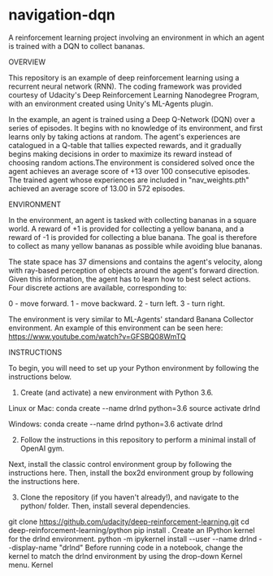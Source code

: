 # navigation-dqn
A reinforcement learning project involving an environment in which an agent is trained with a DQN to collect bananas.

OVERVIEW

This repository is an example of deep reinforcement learning using a recurrent neural network (RNN). The coding framework was provided courtesy of Udacity's Deep Reinforcement Learning Nanodegree Program, with an environment created using Unity's ML-Agents plugin.

In the example, an agent is trained using a Deep Q-Network (DQN) over a series of episodes. It begins with no knowledge of its environment, and first learns only by taking actions at random. The agent's experiences are catalogued in a Q-table that tallies expected rewards, and it gradually begins making decisions in order to maximize its reward instead of choosing random actions.The environment is considered solved once the agent achieves an average score of +13 over 100 consecutive episodes. The trained agent whose experiences are included in "nav_weights.pth" achieved an average score of 13.00 in 572 episodes.

ENVIRONMENT

In the environment, an agent is tasked with collecting bananas in a square world. A reward of +1 is provided for collecting a yellow banana, and a reward of -1 is provided for collecting a blue banana. The goal is therefore to collect as many yellow bananas as possible while avoiding blue bananas.

The state space has 37 dimensions and contains the agent's velocity, along with ray-based perception of objects around the agent's forward direction. Given this information, the agent has to learn how to best select actions. Four discrete actions are available, corresponding to:

0 - move forward.
1 - move backward.
2 - turn left.
3 - turn right.

The environment is very similar to ML-Agents' standard Banana Collector environment. An example of this environment can be seen here: https://www.youtube.com/watch?v=GFSBQ08WmTQ

INSTRUCTIONS

To begin, you will need to set up your Python environment by following the instructions below.

1. Create (and activate) a new environment with Python 3.6.

Linux or Mac:
conda create --name drlnd python=3.6
source activate drlnd

Windows:
conda create --name drlnd python=3.6 
activate drlnd

2. Follow the instructions in this repository to perform a minimal install of OpenAI gym.

Next, install the classic control environment group by following the instructions here.
Then, install the box2d environment group by following the instructions here.

3. Clone the repository (if you haven't already!), and navigate to the python/ folder. Then, install several dependencies.

git clone https://github.com/udacity/deep-reinforcement-learning.git
cd deep-reinforcement-learning/python
pip install .
Create an IPython kernel for the drlnd environment.
python -m ipykernel install --user --name drlnd --display-name "drlnd"
Before running code in a notebook, change the kernel to match the drlnd environment by using the drop-down Kernel menu.
Kernel
